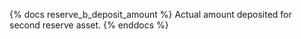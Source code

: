 {% docs reserve_b_deposit_amount %}
Actual amount deposited for second reserve asset.
{% enddocs %}
